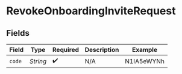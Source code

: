 # RevokeOnboardingInviteRequest


## Fields

| Field              | Type               | Required           | Description        | Example            |
| ------------------ | ------------------ | ------------------ | ------------------ | ------------------ |
| `code`             | *String*           | :heavy_check_mark: | N/A                | N1IA5eWYNh         |